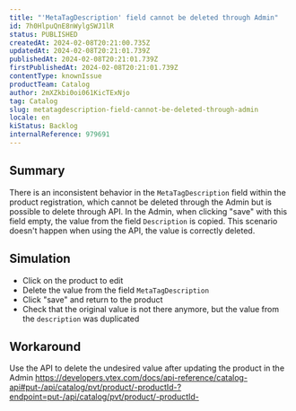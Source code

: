```yaml
---
title: "'MetaTagDescription' field cannot be deleted through Admin"
id: 7h0HlpuQnE8nWylgSWJ1lR
status: PUBLISHED
createdAt: 2024-02-08T20:21:00.735Z
updatedAt: 2024-02-08T20:21:01.739Z
publishedAt: 2024-02-08T20:21:01.739Z
firstPublishedAt: 2024-02-08T20:21:01.739Z
contentType: knownIssue
productTeam: Catalog
author: 2mXZkbi0oi061KicTExNjo
tag: Catalog
slug: metatagdescription-field-cannot-be-deleted-through-admin
locale: en
kiStatus: Backlog
internalReference: 979691
---
```


## Summary


There is an inconsistent behavior in the `MetaTagDescription` field within the product registration, which cannot be deleted through the Admin but is possible to delete through API. In the Admin, when clicking "save" with this field empty, the value from the field `Description` is copied. This scenario doesn't happen when using the API, the value is correctly deleted.


##

## Simulation



- Click on the product to edit
- Delete the value from the field `MetaTagDescription`
- Click "save" and return to the product
- Check that the original value is not there anymore, but the value from the `description` was duplicated


##

## Workaround


Use the API to delete the undesired value after updating the product in the Admin
https://developers.vtex.com/docs/api-reference/catalog-api#put-/api/catalog/pvt/product/-productId-?endpoint=put-/api/catalog/pvt/product/-productId-




